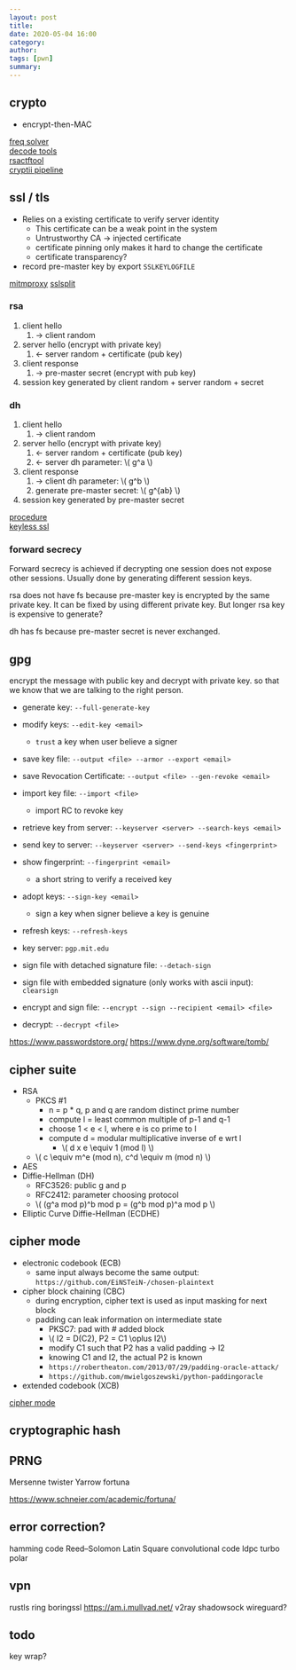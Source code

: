 ```yaml
---
layout: post
title: 
date: 2020-05-04 16:00
category: 
author: 
tags: [pwn]
summary: 
---
```


## crypto

* encrypt-then-MAC

[freq solver](https://quipqiup.com)  
[decode tools](https://www.dcode.fr/tools-list#0)  
[rsactftool](https://github.com/Ganapati/RsaCtfTool)  
[cryptii pipeline](https://cryptii.com/)  

## ssl / tls

* Relies on a existing certificate to verify server identity
  * This certificate can be a weak point in the system
  * Untrustworthy CA -> injected certificate
  * certificate pinning only makes it hard to change the certificate
  * certificate transparency?
* record pre-master key by export `SSLKEYLOGFILE`

[mitmproxy](https://github.com/mitmproxy/mitmproxy)
[sslsplit](https://github.com/droe/sslsplit)

### rsa 

1. client hello
   1. -> client random
2. server hello (encrypt with private key)
   1. <- server random + certificate (pub key)
3. client response
   1. -> pre-master secret (encrypt with pub key)
4. session key generated by client random + server random + secret

### dh

1. client hello
   1. -> client random
2. server hello (encrypt with private key)
   1. <- server random + certificate (pub key)
   2. <- server dh parameter: \\( g^a \\)
3. client response
   1. -> client dh parameter: \\( g^b \\)
   2. generate pre-master secret: \\( g^{ab} \\)
4. session key generated by pre-master secret

[procedure](https://www.cloudflare.com/learning/ssl/what-happens-in-a-tls-handshake/)  
[keyless ssl](https://www.cloudflare.com/learning/ssl/keyless-ssl/)

### forward secrecy

Forward secrecy is achieved if decrypting one session does not expose other sessions.
Usually done by generating different session keys.

rsa does not have fs because pre-master key is encrypted by the same private key.
It can be fixed by using different private key.
But longer rsa key is expensive to generate?

dh has fs because pre-master secret is never exchanged.

## gpg

encrypt the message with public key and decrypt with private key.
so that we know that we are talking to the right person.

* generate key: `--full-generate-key`
* modify keys: `--edit-key <email>`
  * `trust` a key when user believe a signer
* save key file: `--output <file> --armor --export <email>`
* save Revocation Certificate: `--output <file> --gen-revoke <email>`
* import key file: `--import <file>`
  * import RC to revoke key

* retrieve key from server: `--keyserver <server> --search-keys <email>`
* send key to server: `--keyserver <server> --send-keys <fingerprint>`
* show fingerprint: `--fingerprint <email>`
  * a short string to verify a received key
* adopt keys: `--sign-key <email>`
  * sign a key when signer believe a key is genuine
* refresh keys: `--refresh-keys`
* key server: `pgp.mit.edu`

* sign file with detached signature file: `--detach-sign`
* sign file with embedded signature (only works with ascii input): `clearsign`
* encrypt and sign file: `--encrypt --sign --recipient <email> <file>`
* decrypt: `--decrypt <file>`

https://www.passwordstore.org/
https://www.dyne.org/software/tomb/

## cipher suite

* RSA
  * PKCS #1
    * n = p * q, p and q are random distinct prime number
    * compute l = least common multiple of p-1 and q-1
    * choose 1 < e < l, where e is co prime to l
    * compute d = modular multiplicative inverse of e wrt l
      * \\( d x e \equiv 1 (mod l) \\)
  * \\( c \equiv m^e (mod n), c^d \equiv m (mod n) \\)
* AES
* Diffie-Hellman (DH)
  * RFC3526: public g and p
  * RFC2412: parameter choosing protocol
  * \\( (g^a mod p)^b mod p = (g^b mod p)^a mod p \\)
* Elliptic Curve Diffie-Hellman (ECDHE)

## cipher mode

* electronic codebook (ECB)
  * same input always become the same output: `https://github.com/EiNSTeiN-/chosen-plaintext`
* cipher block chaining (CBC)
  * during encryption, cipher text is used as input masking for next block
  * padding can leak information on intermediate state
    * PKSC7: pad with # added block
    * \\( I2 = D(C2), P2 = C1 \oplus I2\\)
    * modify C1 such that P2 has a valid padding -> I2
    * knowing C1 and I2, the actual P2 is known
    * `https://robertheaton.com/2013/07/29/padding-oracle-attack/`
    * `https://github.com/mwielgoszewski/python-paddingoracle`
* extended codebook (XCB)

[cipher mode](https://en.wikipedia.org/wiki/Block_cipher_mode_of_operation)

## cryptographic hash

## PRNG

Mersenne twister
Yarrow
fortuna

https://www.schneier.com/academic/fortuna/

## error correction?

hamming code
Reed–Solomon
Latin Square
convolutional code
ldpc
turbo
polar

## vpn

rustls
ring
boringssl
https://am.i.mullvad.net/
v2ray
shadowsock
wireguard?

## todo

key wrap?
